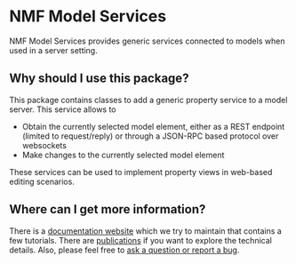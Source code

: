 # NMF Model Services

NMF Model Services provides generic services connected to models when used in a server setting.

## Why should I use this package?

This package contains classes to add a generic property service to a model server. This service allows to

- Obtain the currently selected model element, either as a REST endpoint (limited to request/reply) or through a JSON-RPC based protocol over websockets
- Make changes to the currently selected model element

These services can be used to implement property views in web-based editing scenarios.

## Where can I get more information?

There is a [documentation website](https://nmfcode.github.io/) which we try to maintain that contains a few tutorials. 
There are [publications](https://nmfcode.github.io/publications/index.html) if you want to explore the technical details.
Also, please feel free to [ask a question or report a bug](https://github.com/NMFCode/NMF/issues).